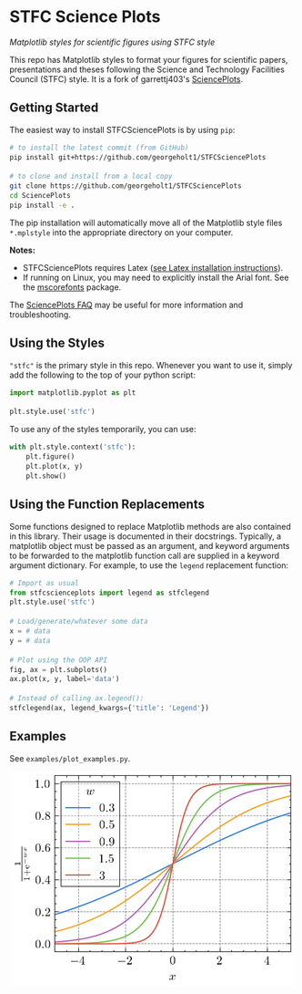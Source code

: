 STFC Science Plots
==================

*Matplotlib styles for scientific figures using STFC style*

This repo has Matplotlib styles to format your figures for scientific papers, presentations and theses following the Science and Technology Facilities Council (STFC) style. It is a fork of garrettj403's [SciencePlots](https://github.com/garrettj403/SciencePlots).

Getting Started
---------------

The easiest way to install STFCSciencePlots is by using `pip`:

```bash
# to install the latest commit (from GitHub)
pip install git+https://github.com/georgeholt1/STFCSciencePlots

# to clone and install from a local copy
git clone https://github.com/georgeholt1/STFCSciencePlots
cd SciencePlots
pip install -e .
```

The pip installation will automatically move all of the Matplotlib style files `*.mplstyle` into the appropriate directory on your computer.

**Notes:** 
- STFCSciencePlots requires Latex ([see Latex installation instructions](https://github.com/garrettj403/SciencePlots/wiki/FAQ#installing-latex)). 
- If running on Linux, you may need to explicitly install the Arial font. See the [mscorefonts](https://anaconda.org/conda-forge/mscorefonts) package.

The [SciencePlots FAQ](https://github.com/garrettj403/SciencePlots/wiki/FAQ) may be useful for more information and troubleshooting.

Using the Styles
----------------

``"stfc"`` is the primary style in this repo. Whenever you want to use it, simply add the following to the top of your python script:

```python
import matplotlib.pyplot as plt

plt.style.use('stfc')
```

To use any of the styles temporarily, you can use:

```python
with plt.style.context('stfc'):
    plt.figure()
    plt.plot(x, y)
    plt.show()
```

Using the Function Replacements
-------------------------------

Some functions designed to replace Matplotlib methods are also contained in this library. Their usage is documented in their docstrings. Typically, a matplotlib object must be passed as an argument, and keyword arguments to be forwarded to the matplotlib function call are supplied in a keyword argument dictionary. For example, to use the `legend` replacement function:

```python
# Import as usual
from stfcscienceplots import legend as stfclegend
plt.style.use('stfc')

# Load/generate/whatever some data
x = # data
y = # data

# Plot using the OOP API
fig, ax = plt.subplots()
ax.plot(x, y, label='data')

# Instead of calling ax.legend():
stfclegend(ax, legend_kwargs={'title': 'Legend'})
```

Examples
--------

See `examples/plot_examples.py`.

<p align="center">
<img src="https://github.com/georgeholt1/STFCSciencePlots/blob/master/examples/img/plot.png" width="500">
</p>
